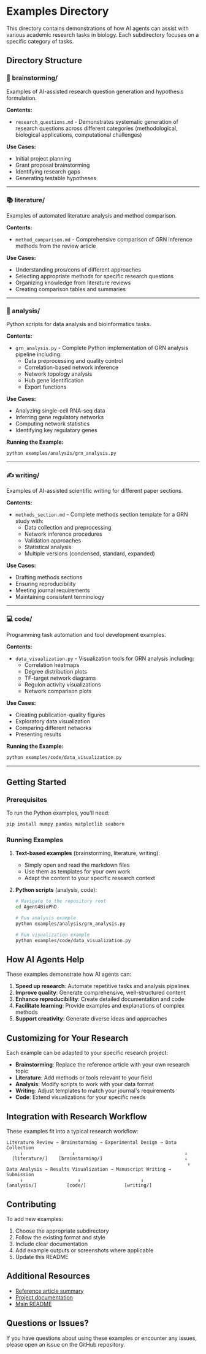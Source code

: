 # Examples Directory

This directory contains demonstrations of how AI agents can assist with various academic research tasks in biology. Each subdirectory focuses on a specific category of tasks.

## Directory Structure

### 📝 brainstorming/
Examples of AI-assisted research question generation and hypothesis formulation.

**Contents:**
- `research_questions.md` - Demonstrates systematic generation of research questions across different categories (methodological, biological applications, computational challenges)

**Use Cases:**
- Initial project planning
- Grant proposal brainstorming
- Identifying research gaps
- Generating testable hypotheses

---

### 📚 literature/
Examples of automated literature analysis and method comparison.

**Contents:**
- `method_comparison.md` - Comprehensive comparison of GRN inference methods from the review article

**Use Cases:**
- Understanding pros/cons of different approaches
- Selecting appropriate methods for specific research questions
- Organizing knowledge from literature reviews
- Creating comparison tables and summaries

---

### 🔬 analysis/
Python scripts for data analysis and bioinformatics tasks.

**Contents:**
- `grn_analysis.py` - Complete Python implementation of GRN analysis pipeline including:
  - Data preprocessing and quality control
  - Correlation-based network inference
  - Network topology analysis
  - Hub gene identification
  - Export functions

**Use Cases:**
- Analyzing single-cell RNA-seq data
- Inferring gene regulatory networks
- Computing network statistics
- Identifying key regulatory genes

**Running the Example:**
```bash
python examples/analysis/grn_analysis.py
```

---

### ✍️ writing/
Examples of AI-assisted scientific writing for different paper sections.

**Contents:**
- `methods_section.md` - Complete methods section template for a GRN study with:
  - Data collection and preprocessing
  - Network inference procedures
  - Validation approaches
  - Statistical analysis
  - Multiple versions (condensed, standard, expanded)

**Use Cases:**
- Drafting methods sections
- Ensuring reproducibility
- Meeting journal requirements
- Maintaining consistent terminology

---

### 💻 code/
Programming task automation and tool development examples.

**Contents:**
- `data_visualization.py` - Visualization tools for GRN analysis including:
  - Correlation heatmaps
  - Degree distribution plots
  - TF-target network diagrams
  - Regulon activity visualizations
  - Network comparison plots

**Use Cases:**
- Creating publication-quality figures
- Exploratory data visualization
- Comparing different networks
- Presenting results

**Running the Example:**
```bash
python examples/code/data_visualization.py
```

---

## Getting Started

### Prerequisites

To run the Python examples, you'll need:

```bash
pip install numpy pandas matplotlib seaborn
```

### Running Examples

1. **Text-based examples** (brainstorming, literature, writing):
   - Simply open and read the markdown files
   - Use them as templates for your own work
   - Adapt the content to your specific research context

2. **Python scripts** (analysis, code):
   ```bash
   # Navigate to the repository root
   cd Agent4BioPhD
   
   # Run analysis example
   python examples/analysis/grn_analysis.py
   
   # Run visualization example
   python examples/code/data_visualization.py
   ```

## How AI Agents Help

These examples demonstrate how AI agents can:

1. **Speed up research**: Automate repetitive tasks and analysis pipelines
2. **Improve quality**: Generate comprehensive, well-structured content
3. **Enhance reproducibility**: Create detailed documentation and code
4. **Facilitate learning**: Provide examples and explanations of complex methods
5. **Support creativity**: Generate diverse ideas and approaches

## Customizing for Your Research

Each example can be adapted to your specific research project:

- **Brainstorming**: Replace the reference article with your own research topic
- **Literature**: Add methods or tools relevant to your field
- **Analysis**: Modify scripts to work with your data format
- **Writing**: Adjust templates to match your journal's requirements
- **Code**: Extend visualizations for your specific needs

## Integration with Research Workflow

These examples fit into a typical research workflow:

```
Literature Review → Brainstorming → Experimental Design → Data Collection
     ↓                  ↓                                        ↓
  [literature/]    [brainstorming/]                              ↓
                                                                  ↓
Data Analysis → Results Visualization → Manuscript Writing → Submission
     ↓                    ↓                      ↓
[analysis/]           [code/]              [writing/]
```

## Contributing

To add new examples:

1. Choose the appropriate subdirectory
2. Follow the existing format and style
3. Include clear documentation
4. Add example outputs or screenshots where applicable
5. Update this README

## Additional Resources

- [Reference article summary](../reference/article_summary.md)
- [Project documentation](../docs/)
- [Main README](../README.md)

## Questions or Issues?

If you have questions about using these examples or encounter any issues, please open an issue on the GitHub repository.
